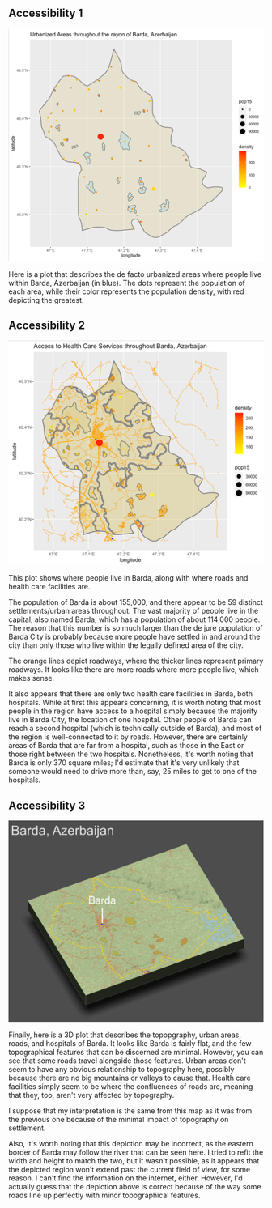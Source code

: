 ## Accessibility 1

![](ressac.png)

Here is a plot that describes the de facto urbanized areas where people live within Barda, Azerbaijan (in blue). The dots represent the population of each area, while their color represents the population density, with red depicting the greatest.


## Accessibility 2

![](peau.png)

This plot shows where people live in Barda, along with where roads and health care facilities are. 

The population of Barda is about 155,000, and there appear to be 59 distinct settlements/urban areas throughout. The vast majority of people live in the capital, also named Barda, which has a population of about 114,000 people. The reason that this number is so much larger than the de jure population of Barda City is probably because more people have settled in and around the city than only those who live within the legally defined area of the city.

The orange lines depict roadways, where the thicker lines represent primary roadways. It looks like there are more roads where more people live, which makes sense. 

It also appears that there are only two health care facilities in Barda, both hospitals. While at first this appears concerning, it is worth noting that most people in the region have access to a hospital simply because the majority live in Barda City, the location of one hospital. Other people of Barda can reach a second hospital (which is technically outside of Barda), and most of the region is well-connected to it by roads. However, there are certainly areas of Barda that are far from a hospital, such as those in the East or those right between the two hospitals. Nonetheless, it's worth noting that Barda is only 370 square miles; I'd estimate that it's very unlikely that someone would need to drive more than, say, 25 miles to get to one of the hospitals.


## Accessibility 3

![](bardaend.png)

Finally, here is a 3D plot that describes the topopgraphy, urban areas, roads, and hospitals of Barda. It looks like Barda is fairly flat, and the few topographical features that can be discerned are minimal. However, you can see that some roads travel alongside those features. Urban areas don't seem to have any obvious relationship to topography here, possibly because there are no big mountains or valleys to cause that. Health care facilities simply seem to be where the confluences of roads are, meaning that they, too, aren't very affected by topography. 

I suppose that my interpretation is the same from this map as it was from the previous one because of the minimal impact of topography on settlement.

Also, it's worth noting that this depiction may be incorrect, as the eastern border of Barda may follow the river that can be seen here. I tried to refit the width and height to match the two, but it wasn't possible, as it appears that the depicted region won't extend past the current field of view, for some reason. I can't find the information on the internet, either. However, I'd actually guess that the depiction above is correct because of the way some roads line up perfectly with minor topographical features.
